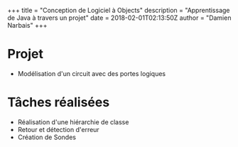 +++
title = "Conception de Logiciel à Objects"
description = "Apprentissage de Java à travers un projet"
date = 2018-02-01T02:13:50Z
author = "Damien Narbais"
+++
# Projet

- Modélisation d'un circuit avec des portes logiques

# Tâches réalisées

- Réalisation d'une hiérarchie de classe
- Retour et détection d'erreur
- Création de Sondes
